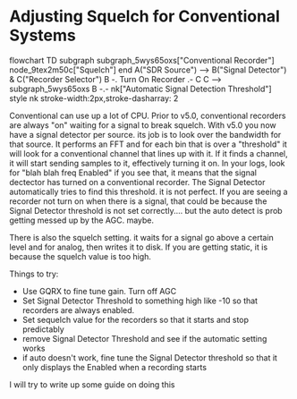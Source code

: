 # Adjusting Squelch for Conventional Systems

flowchart TD
 subgraph subgraph_5wys65oxs["Conventional Recorder"]
        node_9tex2m50c["Squelch"]
  end
    A("SDR Source") --> B("Signal Detector") & C("Recorder Selector")
    B -. Turn On Recorder .- C
    C --> subgraph_5wys65oxs
    B -.- nk["Automatic Signal Detection Threshold"]
    style nk stroke-width:2px,stroke-dasharray: 2

Conventional can use up a lot of CPU. Prior to v5.0, conventional recorders are always "on" waiting for a signal to break squelch. With v5.0 you now have a signal detector per source. its job is to look over the bandwidth for that source. It performs an FFT and for each bin that is over a "threshold" it will look for a conventional channel that lines up with it. If it finds a channel, it will start sending samples to it, effectively turning it on. In your logs, look for "blah blah freq Enabled" if you see that, it means that the signal dectector has turned on a conventional recorder. The Signal Detector automatically tries to find this threshold. it is not perfect. If you are seeing a recorder not turn on when there is a signal, that could be because the Signal Detector threshold is not set correctly.... but the auto detect is prob getting messed up by the AGC. maybe.

There is also the squelch setting. it waits for a signal go above a certain level and for analog, then writes it to disk. If you are getting static, it is because the squelch value is too high. 

Things to try:

- Use GQRX to fine tune gain. Turn off AGC
- Set Signal Detector Threshold to something high like -10 so that recorders are always enabled.
- Set sequelch value for the recorders so that it starts and stop predictably
- remove Signal Detector Threshold and see if the automatic setting works
- if auto doesn't work, fine tune the Signal Detector threshold so that it only displays the Enabled when a recording starts

I will try to write up some guide on doing this